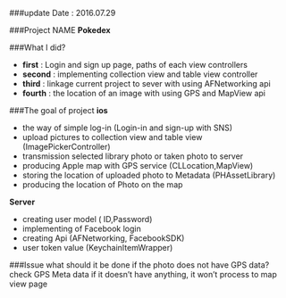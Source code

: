 ###update Date : 2016.07.29

###Project NAME
**Pokedex**

###What I did?
   * **first** : Login and sign up page, paths of each view controllers
   * **second** : implementing collection view and table view controller
   * **third** : linkage current project to sever with using AFNetworking api
   * **fourth** : the location of an image with using GPS and MapView api

###The goal of project
   **ios**
   * the way of simple log-in (Login-in and sign-up with SNS)
   * upload pictures to collection view and table view (ImagePickerController)
   * transmission selected library photo or taken photo to server
   * producing Apple map with GPS service (CLLocation,MapView)
   * storing the location of uploaded photo to Metadata (PHAssetLibrary)
   * producing the location of Photo on the map

   **Server**
   * creating user model ( ID,Password)
   * implementing of Facebook login
   * creating Api (AFNetworking, FacebookSDK)
   * user token value (KeychainItemWrapper)

###Issue
   what should it be done if the photo does not have GPS data? 
   check GPS Meta data if it doesn’t have anything, it won’t process to map view page

